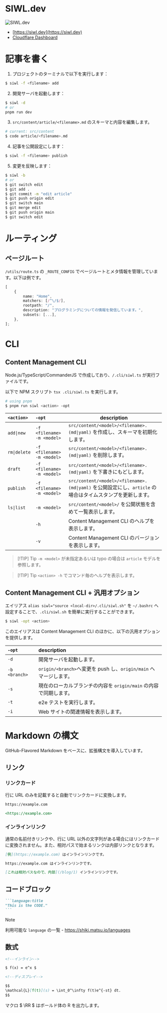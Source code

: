 # SIWL.dev

![SIWL.dev](https://siwl.dev/siwl-logo.svg)

- [https://siwl.dev](https://siwl.dev)
- [Cloudflare Dashboard](https://dash.cloudflare.com/36267a6e8ba52f5b9b2f32b9ffd99e7b)

# 記事を書く

1. プロジェクトのターミナルで以下を実行します：

```bash
$ siwl -f <filename> add
```

2. 開発サーバを起動します：

```bash
$ siwl -d
# or
pnpm run dev
```

3. `src/content/article/<filename>.md` のスキーマと内容を編集します。

```bash
# current: src/content
$ code article/<filename>.md
```

4. 記事を公開設定にします：

```bash
$ siwl -f <filename> publish
```

5. 変更を反映します：

```bash
$ siwl -b
# or
$ git switch edit
$ git add .
$ git commit -m "edit article"
$ git push origin edit
$ git switch main
$ git merge edit
$ git push origin main
$ git switch edit
```

# ルーティング

## ページルート

`/utils/route.ts` の `_ROUTE_CONFIG` でページルートとメタ情報を管理しています。以下は例です。

```ts
[
	{
		name: "Home",
		matchers: [/^\/$/],
		rootpath: "/",
		description: "プログラミングについての情報を発信しています。",
		subsets: [...],
	},
];
```

# CLI

## Content Management CLI

Node.js/TypeScript/CommanderJS で作成しており、`/.cli/siwl.ts` が実行ファイルです。

以下で NPM スクリプト `tsx .cli/siwl.ts` を実行します。

```bash
# using pnpm
$ pnpm run siwl <action> -opt
```

| `<action>`   | `-opt`                     | description                                                                                                |
| :----------- | :------------------------- | ---------------------------------------------------------------------------------------------------------- |
| `add\|new`   | `-f <filename> -m <model>` | `src/content/<model>/<filename>.(md\|yaml)` を作成し、スキーマを初期化します。                             |
| `rm\|delete` | `-f <filename> -m <model>` | `src/content/<model>/<filename>.(md\|yaml)` を削除します。                                                 |
| `draft`      | `-f <filename> -m <model>` | `src/content/<model>/<filename>.(md\|yaml)` を下書きにもどします。                                         |
| `publish`    | `-f <filename> -m <model>` | `src/content/<model>/<filename>.(md\|yaml)` を公開設定にし、`article` の場合はタイムスタンプを更新します。 |
| `ls\|list`   | `-m <model>`               | `src/content/<model>/` を公開状態を含めて一覧表示します。                                                  |
|              | `-h`                       | Content Management CLI のヘルプを表示します。                                                              |
|              | `-v`                       | Content Management CLI のバージョンを表示します。                                                          |

> [!TIP] Tip
> `-m <model>` が未指定あるいは typo の場合は `article` モデルを参照します。

> [!TIP] Tip
> `<action> -h` でコマンド毎のヘルプを表示します。

## Content Management CLI + 汎用オプション

エイリアス `alias siwl="source <local-dir>/.cli/siwl.sh"` を `~/.bashrc` へ設定することで、`.cli/siwl.sh` を簡単に実行することができます。

```bash
$ siwl -opt <action>
```

このエイリアスは Content Management CLI のほかに、以下の汎用オプションを提供します。

| `-opt`        | description                                                       |
| :------------ | :---------------------------------------------------------------- |
| `-d`          | 開発サーバを起動します。                                          |
| `-b <branch>` | `origin/<branch>`へ変更を push し、`origin/main` へマージします。 |
| `-s`          | 現在のローカルブランチの内容を `origin/main` の内容で同期します。 |
| `-t`          | e2e テストを実行します。                                          |
| `-i`          | Web サイトの関連情報を表示します。                                |

# Markdown の構文

GitHub-Flavored Markdown をベースに、拡張構文を導入しています。

## リンク

### リンクカード

行に URL のみを記載すると自動でリンクカードに変換します。

```md
https://example.com

<https://example.com>
```

### インラインリンク

通常の名前付きリンクや、行に URL 以外の文字列がある場合にはリンクカードに変換されません。また、相対パスで始まるリンクは内部リンクとなります。

```md
[例](https://example.com) はインラインリンクです。

https://example.com はインラインリンクです。

[これは相対パスなので、内部](/blog/1) インラインリンクです。
```

## コードブロック

````md
```language:title
"This is the CODE."
```
````

> [!NOTE]
> 利用可能な `language` の一覧 - https://shiki.matsu.io/languages

## 数式

```md
<!--インライン-->

$ f(x) = e^x $

<!--ディスプレイ-->

$$
\mathcal{L}[f(t)](s) = \int_0^\infty f(t)e^{-st} dt.
$$
```

マクロ $ \\RR $ はボールド体の R を出力します。
